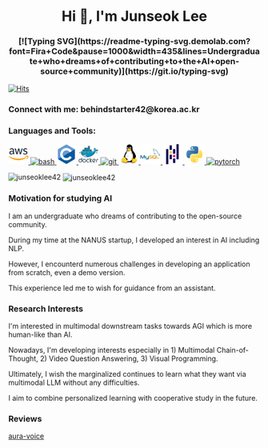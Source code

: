 <h1 align="center">Hi 👋, I'm Junseok Lee</h1>
<h3 align="center">[![Typing SVG](https://readme-typing-svg.demolab.com?font=Fira+Code&pause=1000&width=435&lines=Undergraduate+who+dreams+of+contributing+to+the+AI+open-source+community)](https://git.io/typing-svg)</h3>

[![Hits](https://hits.seeyoufarm.com/api/count/incr/badge.svg?url=https%3A%2F%2Fgithub.com%2FJunseokLee42&count_bg=%2379C83D&title_bg=%23555555&icon=&icon_color=%23E7E7E7&title=hits&edge_flat=false)](https://hits.seeyoufarm.com)

<h3 align="left">Connect with me: behindstarter42@korea.ac.kr</h3>
<p align="left">
</p>

<h3 align="left">Languages and Tools:</h3>
<p align="left"> <a href="https://aws.amazon.com" target="_blank" rel="noreferrer"> <img src="https://raw.githubusercontent.com/devicons/devicon/master/icons/amazonwebservices/amazonwebservices-original-wordmark.svg" alt="aws" width="40" height="40"/> </a> <a href="https://www.gnu.org/software/bash/" target="_blank" rel="noreferrer"> <img src="https://www.vectorlogo.zone/logos/gnu_bash/gnu_bash-icon.svg" alt="bash" width="40" height="40"/> </a> <a href="https://www.cprogramming.com/" target="_blank" rel="noreferrer"> <img src="https://raw.githubusercontent.com/devicons/devicon/master/icons/c/c-original.svg" alt="c" width="40" height="40"/> </a> <a href="https://www.docker.com/" target="_blank" rel="noreferrer"> <img src="https://raw.githubusercontent.com/devicons/devicon/master/icons/docker/docker-original-wordmark.svg" alt="docker" width="40" height="40"/> </a> <a href="https://git-scm.com/" target="_blank" rel="noreferrer"> <img src="https://www.vectorlogo.zone/logos/git-scm/git-scm-icon.svg" alt="git" width="40" height="40"/> </a> <a href="https://www.linux.org/" target="_blank" rel="noreferrer"> <img src="https://raw.githubusercontent.com/devicons/devicon/master/icons/linux/linux-original.svg" alt="linux" width="40" height="40"/> </a> <a href="https://www.mysql.com/" target="_blank" rel="noreferrer"> <img src="https://raw.githubusercontent.com/devicons/devicon/master/icons/mysql/mysql-original-wordmark.svg" alt="mysql" width="40" height="40"/> </a> <a href="https://pandas.pydata.org/" target="_blank" rel="noreferrer"> <img src="https://raw.githubusercontent.com/devicons/devicon/2ae2a900d2f041da66e950e4d48052658d850630/icons/pandas/pandas-original.svg" alt="pandas" width="40" height="40"/> </a> <a href="https://www.python.org" target="_blank" rel="noreferrer"> <img src="https://raw.githubusercontent.com/devicons/devicon/master/icons/python/python-original.svg" alt="python" width="40" height="40"/> </a> <a href="https://pytorch.org/" target="_blank" rel="noreferrer"> <img src="https://www.vectorlogo.zone/logos/pytorch/pytorch-icon.svg" alt="pytorch" width="40" height="40"/> </a> </p>

<p><img align="left" src="https://github-readme-stats.vercel.app/api/top-langs?username=junseoklee42&show_icons=true&locale=en&layout=compact" alt="junseoklee42" /></p>

<p>&nbsp;<img align="center" src="https://github-readme-stats.vercel.app/api?username=junseoklee42&show_icons=true&locale=en" alt="junseoklee42" /></p>

### Motivation for studying AI
<p>
I am an undergraduate who dreams of contributing to the open-source community.

During my time at the NANUS startup, I developed an interest in AI including NLP.

However, I encounterd numerous challenges in developing an application from scratch, even a demo version.

This experience led me to wish for guidance from an assistant.
</p>

### Research Interests

I'm interested in multimodal downstream tasks towards AGI which is more human-like than AI.

Nowadays, I'm developing interests especially in 1) Multimodal Chain-of-Thought, 2) Video Question Answering, 3) Visual Programming.

Ultimately, I wish the marginalized continues to learn what they want via multimodal LLM without any difficulties.

I aim to combine personalized learning with cooperative study in the future.

### Reviews

[aura-voice](https://github.com/ntegrals/aura-voice/issues/21)
